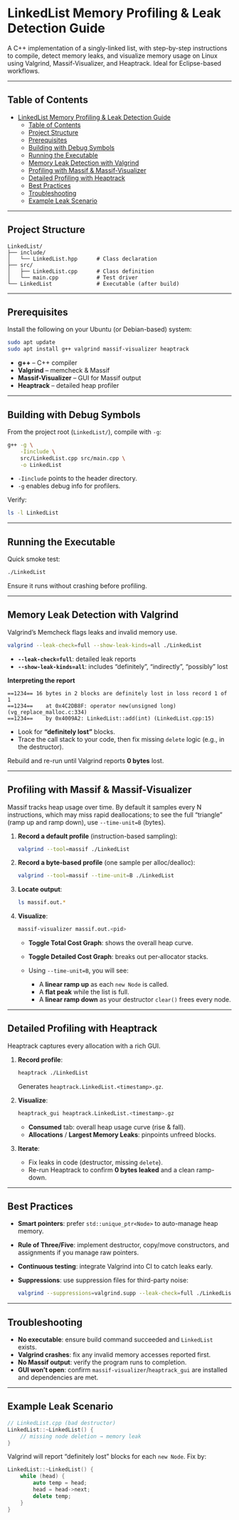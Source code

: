 # LinkedList Memory Profiling & Leak Detection Guide

A C++ implementation of a singly-linked list, with step-by-step instructions to compile, detect memory leaks, and visualize memory usage on Linux using Valgrind, Massif-Visualizer, and Heaptrack. Ideal for Eclipse-based workflows.

---

## Table of Contents

- [LinkedList Memory Profiling \& Leak Detection Guide](#linkedlist-memory-profiling--leak-detection-guide)
  - [Table of Contents](#table-of-contents)
  - [Project Structure](#project-structure)
  - [Prerequisites](#prerequisites)
  - [Building with Debug Symbols](#building-with-debug-symbols)
  - [Running the Executable](#running-the-executable)
  - [Memory Leak Detection with Valgrind](#memory-leak-detection-with-valgrind)
  - [Profiling with Massif \& Massif-Visualizer](#profiling-with-massif--massif-visualizer)
  - [Detailed Profiling with Heaptrack](#detailed-profiling-with-heaptrack)
  - [Best Practices](#best-practices)
  - [Troubleshooting](#troubleshooting)
  - [Example Leak Scenario](#example-leak-scenario)

---

## Project Structure

```text
LinkedList/
├── include/
│   └── LinkedList.hpp      # Class declaration
├── src/
│   ├── LinkedList.cpp      # Class definition
│   └── main.cpp            # Test driver
└── LinkedList              # Executable (after build)
```

---

## Prerequisites

Install the following on your Ubuntu (or Debian-based) system:

```bash
sudo apt update
sudo apt install g++ valgrind massif-visualizer heaptrack
```

- **g++** – C++ compiler
- **Valgrind** – memcheck & Massif
- **Massif-Visualizer** – GUI for Massif output
- **Heaptrack** – detailed heap profiler

---

## Building with Debug Symbols

From the project root (`LinkedList/`), compile with `-g`:

```bash
g++ -g \
    -Iinclude \
    src/LinkedList.cpp src/main.cpp \
    -o LinkedList
```

- `-Iinclude` points to the header directory.
- `-g` enables debug info for profilers.

Verify:

```bash
ls -l LinkedList
```

---

## Running the Executable

Quick smoke test:

```bash
./LinkedList
```

Ensure it runs without crashing before profiling.

---

## Memory Leak Detection with Valgrind

Valgrind’s Memcheck flags leaks and invalid memory use.

```bash
valgrind --leak-check=full --show-leak-kinds=all ./LinkedList
```

- **`--leak-check=full`**: detailed leak reports
- **`--show-leak-kinds=all`**: includes “definitely”, “indirectly”, “possibly” lost

**Interpreting the report**

```text
==1234== 16 bytes in 2 blocks are definitely lost in loss record 1 of 1
==1234==    at 0x4C2DB8F: operator new(unsigned long) (vg_replace_malloc.c:334)
==1234==    by 0x4009A2: LinkedList::add(int) (LinkedList.cpp:15)
```

- Look for **“definitely lost”** blocks.
- Trace the call stack to your code, then fix missing `delete` logic (e.g., in the destructor).

Rebuild and re-run until Valgrind reports **0 bytes** lost.

---

## Profiling with Massif & Massif-Visualizer

Massif tracks heap usage over time. By default it samples every N instructions, which may miss rapid deallocations; to see the full “triangle” (ramp up and ramp down), use `--time-unit=B` (bytes).

1. **Record a default profile** (instruction-based sampling):

   ```bash
   valgrind --tool=massif ./LinkedList
   ```

2. **Record a byte-based profile** (one sample per alloc/dealloc):

   ```bash
   valgrind --tool=massif --time-unit=B ./LinkedList
   ```

3. **Locate output**:

   ```bash
   ls massif.out.*
   ```

4. **Visualize**:

   ```bash
   massif-visualizer massif.out.<pid>
   ```

   - **Toggle Total Cost Graph**: shows the overall heap curve.
   - **Toggle Detailed Cost Graph**: breaks out per‐allocator stacks.
   - Using `--time-unit=B`, you will see:

     - A **linear ramp up** as each `new Node` is called.
     - A **flat peak** while the list is full.
     - A **linear ramp down** as your destructor `clear()` frees every node.

---

## Detailed Profiling with Heaptrack

Heaptrack captures every allocation with a rich GUI.

1. **Record profile**:

   ```bash
   heaptrack ./LinkedList
   ```

   Generates `heaptrack.LinkedList.<timestamp>.gz`.

2. **Visualize**:

   ```bash
   heaptrack_gui heaptrack.LinkedList.<timestamp>.gz
   ```

   - **Consumed** tab: overall heap usage curve (rise & fall).
   - **Allocations** / **Largest Memory Leaks**: pinpoints unfreed blocks.

3. **Iterate**:

   - Fix leaks in code (destructor, missing `delete`).
   - Re-run Heaptrack to confirm **0 bytes leaked** and a clean ramp-down.

---

## Best Practices

- **Smart pointers**: prefer `std::unique_ptr<Node>` to auto-manage heap memory.
- **Rule of Three/Five**: implement destructor, copy/move constructors, and assignments if you manage raw pointers.
- **Continuous testing**: integrate Valgrind into CI to catch leaks early.
- **Suppressions**: use suppression files for third-party noise:

  ```bash
  valgrind --suppressions=valgrind.supp --leak-check=full ./LinkedList
  ```

---

## Troubleshooting

- **No executable**: ensure build command succeeded and `LinkedList` exists.
- **Valgrind crashes**: fix any invalid memory accesses reported first.
- **No Massif output**: verify the program runs to completion.
- **GUI won’t open**: confirm `massif-visualizer`/`heaptrack_gui` are installed and dependencies are met.

---

## Example Leak Scenario

```cpp
// LinkedList.cpp (bad destructor)
LinkedList::~LinkedList() {
    // missing node deletion → memory leak
}
```

Valgrind will report “definitely lost” blocks for each `new Node`. Fix by:

```cpp
LinkedList::~LinkedList() {
    while (head) {
        auto temp = head;
        head = head->next;
        delete temp;
    }
}
```
